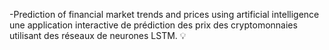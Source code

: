 -Prediction of financial market trends and prices using artificial intelligence
une application interactive de prédiction des prix des cryptomonnaies utilisant des réseaux de neurones LSTM. 💡
